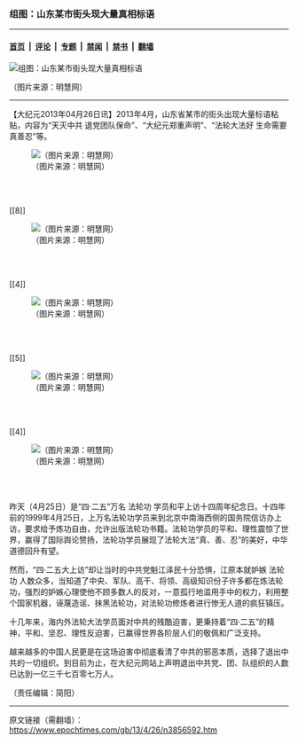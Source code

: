 ### 组图：山东某市街头现大量真相标语

---

#### [首页](../../../..?n3856592) &nbsp;|&nbsp; [评论](../../../../../epoch-comment?n3856592) &nbsp;|&nbsp; [专题](../../../../../epoch-special?n3856592) &nbsp;|&nbsp; [禁闻](../../../../../epoch-news?n3856592) &nbsp;|&nbsp; [禁书](../../../../../books?n3856592) &nbsp;|&nbsp; [翻墙](https://github.com/gfw-breaker/nogfw/blob/master/README.md?n3856592)


<div><img alt="组图：山东某市街头现大量真相标语" class="attachment-djy_600_400 size-djy_600_400 wp-post-image" src="https://i.epochtimes.com/assets/uploads/2013/04/1304261009381992-450x600.jpg"/>
<div class="caption">
 <p>
  （图片来源：明慧网）
 </p>
</div></div><hr/><div class="post_content" id="artbody" itemprop="articleBody">
 <!-- article content begin -->
 <p>
  【大纪元2013年04月26日讯】2013年4月，山东省某市的街头出现大量标语粘贴，内容为“天灭中共 退党团队保命”、“大纪元郑重声明”、“法轮大法好 生命需要真善忍”等。
 </p>
 <figure aria-describedby="caption-attachment-6699536" class="wp-caption aligncenter" id="attachment_6699536" style="width: 480px">
  <ok href=" https://i.epochtimes.com/assets/uploads/2013/04/1304261006301992.jpg" rel="noreferrer noopener" target="_blank">
   <img alt="（图片来源：明慧网）" class="size-large wp-image-6699536" src="https://i.epochtimes.com/assets/uploads/2013/04/1304261006301992.jpg" title="（图片来源：明慧网）"/>
  </ok>
  <br/><figcaption class="wp-caption-text" id="caption-attachment-6699536">
   （图片来源：明慧网）
  </figcaption><br/>
 </figure><br/>
 <p>
  [[8]]
  <br/>
  <figure aria-describedby="caption-attachment-6699550" class="wp-caption aligncenter" id="attachment_6699550" style="width: 480px">
   <ok href=" https://i.epochtimes.com/assets/uploads/2013/04/1304261007331992.jpg" rel="noreferrer noopener" target="_blank">
    <img alt="（图片来源：明慧网）" class="size-large wp-image-6699550" src="https://i.epochtimes.com/assets/uploads/2013/04/1304261007331992.jpg" title="（图片来源：明慧网）"/>
   </ok>
   <br/><figcaption class="wp-caption-text" id="caption-attachment-6699550">
    （图片来源：明慧网）
   </figcaption><br/>
  </figure><br/>
 </p>
 <p>
  [[4]]
  <br/>
  <figure aria-describedby="caption-attachment-6699564" class="wp-caption aligncenter" id="attachment_6699564" style="width: 480px">
   <ok href=" https://i.epochtimes.com/assets/uploads/2013/04/1304261008361992.jpg" rel="noreferrer noopener" target="_blank">
    <img alt="（图片来源：明慧网）" class="size-large wp-image-6699564" src="https://i.epochtimes.com/assets/uploads/2013/04/1304261008361992.jpg" title="（图片来源：明慧网）"/>
   </ok>
   <br/><figcaption class="wp-caption-text" id="caption-attachment-6699564">
    （图片来源：明慧网）
   </figcaption><br/>
  </figure><br/>
 </p>
 <p>
  [[5]]
  <br/>
  <figure aria-describedby="caption-attachment-6699576" class="wp-caption aligncenter" id="attachment_6699576" style="width: 480px">
   <ok href=" https://i.epochtimes.com/assets/uploads/2013/04/1304261009381992.jpg" rel="noreferrer noopener" target="_blank">
    <img alt="（图片来源：明慧网）" class="size-large wp-image-6699576" src="https://i.epochtimes.com/assets/uploads/2013/04/1304261009381992.jpg" title="（图片来源：明慧网）"/>
   </ok>
   <br/><figcaption class="wp-caption-text" id="caption-attachment-6699576">
    （图片来源：明慧网）
   </figcaption><br/>
  </figure><br/>
 </p>
 <p>
  [[4]]
  <br/>
  <figure aria-describedby="caption-attachment-6699585" class="wp-caption aligncenter" id="attachment_6699585" style="width: 480px">
   <ok href=" https://i.epochtimes.com/assets/uploads/2013/04/1304261009211992.jpg" rel="noreferrer noopener" target="_blank">
    <img alt="（图片来源：明慧网）" class="size-large wp-image-6699585" src="https://i.epochtimes.com/assets/uploads/2013/04/1304261009211992.jpg" title="（图片来源：明慧网）"/>
   </ok>
   <br/><figcaption class="wp-caption-text" id="caption-attachment-6699585">
    （图片来源：明慧网）
   </figcaption><br/>
  </figure><br/>
 </p>
 <p>
  昨天（4月25日）是“四‧二五”万名
  <ok href="https://www.epochtimes.com/gb/tag/%E6%B3%95%E8%BD%AE%E5%8A%9F.html">
   法轮功
  </ok>
  学员和平上访十四周年纪念日。十四年前的1999年4月25日，上万名法轮功学员来到北京中南海西侧的国务院信访办上访，要求给予炼功自由，允许出版法轮功书籍。法轮功学员的平和、理性震惊了世界，赢得了国际舆论赞扬，法轮功学员展现了法轮大法“真、善、忍”的美好，中华道德回升有望。
 </p>
 <p>
  然而，“四‧二五大上访”却让当时的中共党魁江泽民十分恐惧，江原本就妒嫉
  <ok href="https://www.epochtimes.com/gb/tag/%E6%B3%95%E8%BD%AE%E5%8A%9F.html">
   法轮功
  </ok>
  人数众多，当知道了中央、军队、高干、将领、高级知识份子许多都在炼法轮功，强烈的妒嫉心理使他不顾多数人的反对，一意孤行地滥用手中的权力，利用整个国家机器，诬蔑造谣、抹黑法轮功，对法轮功修炼者进行惨无人道的疯狂镇压。
 </p>
 <p>
  十几年来，海内外法轮大法学员面对中共的残酷迫害，更秉持着“四‧二五”的精神，平和、坚忍、理性反迫害，已赢得世界各阶层人们的敬佩和广泛支持。
 </p>
 <p>
  越来越多的中国人民更是在这场迫害中彻底看清了中共的邪恶本质，选择了退出中共的一切组织。到目前为止，在大纪元网站上声明退出中共党、团、队组织的人数已达到一亿三千七百零七万人。
 </p>
 <p>
  （责任编辑：简阳）
 </p>
 <!-- article content end -->
 <div id="below_article_ad">
 </div>
</div>


---

原文链接（需翻墙）：https://www.epochtimes.com/gb/13/4/26/n3856592.htm